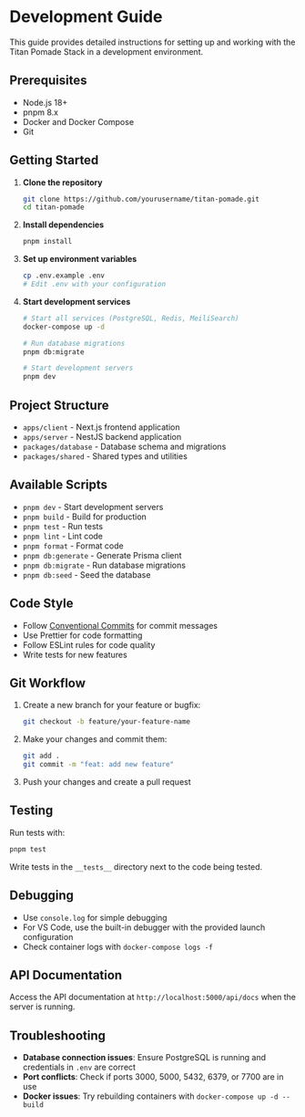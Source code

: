 # Development Guide

This guide provides detailed instructions for setting up and working with the Titan Pomade Stack in a development environment.

## Prerequisites

- Node.js 18+
- pnpm 8.x
- Docker and Docker Compose
- Git

## Getting Started

1. **Clone the repository**

   ```bash
   git clone https://github.com/yourusername/titan-pomade.git
   cd titan-pomade
   ```

2. **Install dependencies**

   ```bash
   pnpm install
   ```

3. **Set up environment variables**

   ```bash
   cp .env.example .env
   # Edit .env with your configuration
   ```

4. **Start development services**

   ```bash
   # Start all services (PostgreSQL, Redis, MeiliSearch)
   docker-compose up -d

   # Run database migrations
   pnpm db:migrate

   # Start development servers
   pnpm dev
   ```

## Project Structure

- `apps/client` - Next.js frontend application
- `apps/server` - NestJS backend application
- `packages/database` - Database schema and migrations
- `packages/shared` - Shared types and utilities

## Available Scripts

- `pnpm dev` - Start development servers
- `pnpm build` - Build for production
- `pnpm test` - Run tests
- `pnpm lint` - Lint code
- `pnpm format` - Format code
- `pnpm db:generate` - Generate Prisma client
- `pnpm db:migrate` - Run database migrations
- `pnpm db:seed` - Seed the database

## Code Style

- Follow [Conventional Commits](https://www.conventionalcommits.org/) for commit messages
- Use Prettier for code formatting
- Follow ESLint rules for code quality
- Write tests for new features

## Git Workflow

1. Create a new branch for your feature or bugfix:

   ```bash
   git checkout -b feature/your-feature-name
   ```

2. Make your changes and commit them:

   ```bash
   git add .
   git commit -m "feat: add new feature"
   ```

3. Push your changes and create a pull request

## Testing

Run tests with:

```bash
pnpm test
```

Write tests in the `__tests__` directory next to the code being tested.

## Debugging

- Use `console.log` for simple debugging
- For VS Code, use the built-in debugger with the provided launch configuration
- Check container logs with `docker-compose logs -f`

## API Documentation

Access the API documentation at `http://localhost:5000/api/docs` when the server is running.

## Troubleshooting

- **Database connection issues**: Ensure PostgreSQL is running and credentials in `.env` are correct
- **Port conflicts**: Check if ports 3000, 5000, 5432, 6379, or 7700 are in use
- **Docker issues**: Try rebuilding containers with `docker-compose up -d --build`
